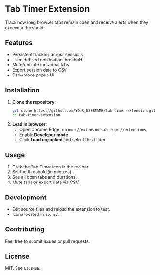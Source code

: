 # Tab Timer Extension

Track how long browser tabs remain open and receive alerts when they exceed a threshold.

## Features
- Persistent tracking across sessions
- User-defined notification threshold
- Mute/unmute individual tabs
- Export session data to CSV
- Dark-mode popup UI

## Installation
1. **Clone the repository**:
   ```bash
   git clone https://github.com/YOUR_USERNAME/tab-timer-extension.git
   cd tab-timer-extension
   ```
2. **Load in browser**:
   - Open Chrome/Edge: `chrome://extensions` or `edge://extensions`
   - Enable **Developer mode**
   - Click **Load unpacked** and select this folder

## Usage
1. Click the Tab Timer icon in the toolbar.
2. Set the threshold (in minutes).
3. See all open tabs and durations.
4. Mute tabs or export data via CSV.

## Development
- Edit source files and reload the extension to test.
- Icons located in `icons/`.

## Contributing
Feel free to submit issues or pull requests.

## License
MIT. See `LICENSE`.
